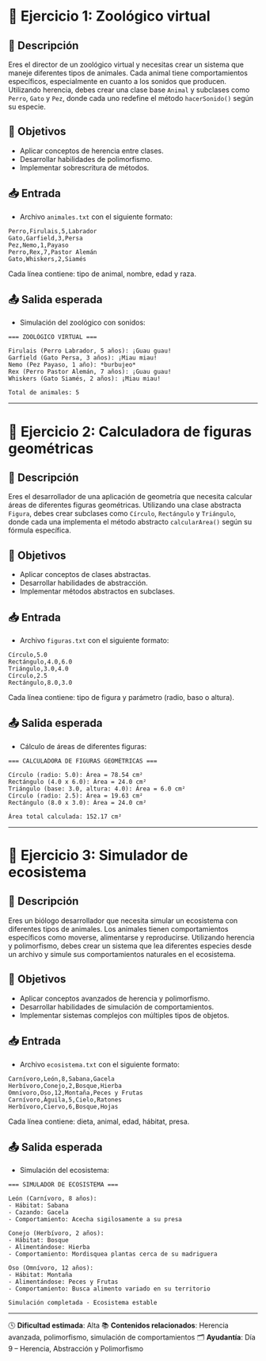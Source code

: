 # 🧪 Ejercicio 1: Zoológico virtual

## 📝 Descripción
Eres el director de un zoológico virtual y necesitas crear un sistema que maneje diferentes tipos de animales. Cada animal tiene comportamientos específicos, especialmente en cuanto a los sonidos que producen. Utilizando herencia, debes crear una clase base `Animal` y subclases como `Perro`, `Gato` y `Pez`, donde cada uno redefine el método `hacerSonido()` según su especie.

## 🎯 Objetivos
- Aplicar conceptos de herencia entre clases.
- Desarrollar habilidades de polimorfismo.
- Implementar sobrescritura de métodos.

## 📥 Entrada
- Archivo `animales.txt` con el siguiente formato:
```
Perro,Firulais,5,Labrador
Gato,Garfield,3,Persa
Pez,Nemo,1,Payaso
Perro,Rex,7,Pastor Alemán
Gato,Whiskers,2,Siamés
```
Cada línea contiene: tipo de animal, nombre, edad y raza.

## 📤 Salida esperada
- Simulación del zoológico con sonidos:

```
=== ZOOLÓGICO VIRTUAL ===

Firulais (Perro Labrador, 5 años): ¡Guau guau!
Garfield (Gato Persa, 3 años): ¡Miau miau!
Nemo (Pez Payaso, 1 año): *burbujeo*
Rex (Perro Pastor Alemán, 7 años): ¡Guau guau!
Whiskers (Gato Siamés, 2 años): ¡Miau miau!

Total de animales: 5
```

---

# 🧪 Ejercicio 2: Calculadora de figuras geométricas

## 📝 Descripción
Eres el desarrollador de una aplicación de geometría que necesita calcular áreas de diferentes figuras geométricas. Utilizando una clase abstracta `Figura`, debes crear subclases como `Círculo`, `Rectángulo` y `Triángulo`, donde cada una implementa el método abstracto `calcularArea()` según su fórmula específica.

## 🎯 Objetivos
- Aplicar conceptos de clases abstractas.
- Desarrollar habilidades de abstracción.
- Implementar métodos abstractos en subclases.

## 📥 Entrada
- Archivo `figuras.txt` con el siguiente formato:
```
Círculo,5.0
Rectángulo,4.0,6.0
Triángulo,3.0,4.0
Círculo,2.5
Rectángulo,8.0,3.0
```
Cada línea contiene: tipo de figura y parámetro (radio, baso o altura).

## 📤 Salida esperada
- Cálculo de áreas de diferentes figuras:

```
=== CALCULADORA DE FIGURAS GEOMÉTRICAS ===

Círculo (radio: 5.0): Área = 78.54 cm²
Rectángulo (4.0 x 6.0): Área = 24.0 cm²
Triángulo (base: 3.0, altura: 4.0): Área = 6.0 cm²
Círculo (radio: 2.5): Área = 19.63 cm²
Rectángulo (8.0 x 3.0): Área = 24.0 cm²

Área total calculada: 152.17 cm²
```

---

# 🧪 Ejercicio 3: Simulador de ecosistema

## 📝 Descripción
Eres un biólogo desarrollador que necesita simular un ecosistema con diferentes tipos de animales. Los animales tienen comportamientos específicos como moverse, alimentarse y reproducirse. Utilizando herencia y polimorfismo, debes crear un sistema que lea diferentes especies desde un archivo y simule sus comportamientos naturales en el ecosistema.

## 🎯 Objetivos
- Aplicar conceptos avanzados de herencia y polimorfismo.
- Desarrollar habilidades de simulación de comportamientos.
- Implementar sistemas complejos con múltiples tipos de objetos.

## 📥 Entrada
- Archivo `ecosistema.txt` con el siguiente formato:
```
Carnívoro,León,8,Sabana,Gacela
Herbívoro,Conejo,2,Bosque,Hierba
Omnívoro,Oso,12,Montaña,Peces y Frutas
Carnívoro,Águila,5,Cielo,Ratones
Herbívoro,Ciervo,6,Bosque,Hojas
```
Cada línea contiene: dieta, animal, edad, hábitat, presa.

## 📤 Salida esperada
- Simulación del ecosistema:

```
=== SIMULADOR DE ECOSISTEMA ===

León (Carnívoro, 8 años):
- Hábitat: Sabana
- Cazando: Gacela
- Comportamiento: Acecha sigilosamente a su presa

Conejo (Herbívoro, 2 años):
- Hábitat: Bosque
- Alimentándose: Hierba
- Comportamiento: Mordisquea plantas cerca de su madriguera

Oso (Omnívoro, 12 años):
- Hábitat: Montaña
- Alimentándose: Peces y Frutas
- Comportamiento: Busca alimento variado en su territorio

Simulación completada - Ecosistema estable
```

---

🕓 **Dificultad estimada**: Alta
📚 **Contenidos relacionados**: Herencia avanzada, polimorfismo, simulación de comportamientos
🗂️ **Ayudantía**: Día 9 – Herencia, Abstracción y Polimorfismo